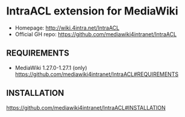 IntraACL extension for MediaWiki
=====================
* Homepage: http://wiki.4intra.net/IntraACL
* Official GH repo: https://github.com/mediawiki4intranet/IntraACL

REQUIREMENTS
-----------------------------------
* MediaWiki 1.27.0-1.27.1 (only)
https://github.com/mediawiki4intranet/IntraACL#REQUIREMENTS

INSTALLATION
-----------------------------------
https://github.com/mediawiki4intranet/IntraACL#INSTALLATION
